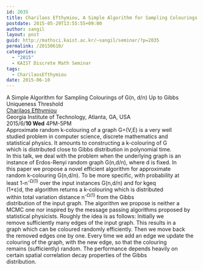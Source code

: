 ```yaml
---
id: 2035
title: Charilaos Efthymiou, A Simple Algorithm for Sampling Colourings of G(n, d/n) Up to Gibbs Uniqueness Threshold
postdate: 2015-05-29T13:55:55+09:00
author: sangil
layout: post
guid: http://mathsci.kaist.ac.kr/~sangil/seminar/?p=2035
permalink: /20150610/
categories:
  - "2015"
  - KAIST Discrete Math Seminar
tags:
  - CharilaosEfthymiou
date: 2015-06-10
---
```

<div class="talk">
  A Simple Algorithm for Sampling Colourings of G(n, d/n) Up to Gibbs<br /> Uniqueness Threshold
</div>

<div class="speaker">
  <a href="https://sites.google.com/site/charisefthymiou/">Charilaos Efthymiou</a><br /> Georgia Institute of Technology, Atlanta, GA, USA
</div>

<div class="date">
  2015/6/<strong>10 Wed</strong> 4PM-5PM
</div>

<div class="abstract">
  Approximate random k-colouring of a graph G=(V,E) is a very well<br /> studied problem in computer science, discrete mathematics and<br /> statistical physics. It amounts to constructing a k-colouring of G<br /> which is distributed close to Gibbs distribution in polynomial time.<br /> In this talk, we deal with the problem when the underlying graph is an<br /> instance of Erdos-Renyi random graph G(n,d/n), where d is fixed. In<br /> this paper we propose a novel efficient algorithm for approximate<br /> random k-colouring G(n,d/n). To be more specific, with probability at<br /> least 1-n<sup>-Ω(1)</sup> over the input instances G(n,d/n) and for kgeq<br /> (1+ε)d, the algorithm returns a k-colouring which is distributed<br /> within total variation distance n<sup>-Ω(1)</sup> from the Gibbs<br /> distribution of the input graph. The algorithm we propose is neither a<br /> MCMC one nor inspired by the message passing algorithms proposed by<br /> statistical physicists. Roughly the idea is as follows: Initially we<br /> remove sufficiently many edges of the input graph. This results in a<br /> graph which can be coloured randomly efficiently. Then we move back<br /> the removed edges one by one. Every time we add an edge we update the<br /> colouring of the graph, with the new edge, so that the colouring<br /> remains (sufficiently) random. The performance depends heavily on<br /> certain spatial correlation decay properties of the Gibbs<br /> distribution.
</div>